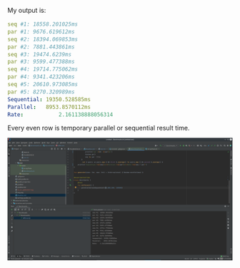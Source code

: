 My output is:
```yaml
seq #1: 18558.201025ms
par #1: 9676.619612ms
seq #2: 18394.069853ms
par #2: 7881.443861ms
seq #3: 19474.6239ms
par #3: 9599.477388ms
seq #4: 19714.775062ms
par #4: 9341.423206ms
seq #5: 20610.973085ms
par #5: 8270.320989ms
Sequential:	19350.528585ms
Parallel:	8953.8570112ms
Rate:	        2.161138888056314
```
Every even row is temporary parallel or sequential result time.

![Screen](img.png "Illustration")